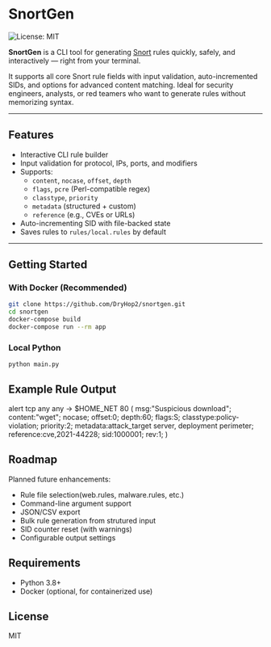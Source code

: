 # SnortGen

![License: MIT](https://img.shields.io/badge/License-MIT-yellow.svg)


**SnortGen** is a CLI tool for generating [Snort](https://www.snort.org/) rules quickly, safely, and interactively — right from your terminal.

It supports all core Snort rule fields with input validation, auto-incremented SIDs, and options for advanced content matching. Ideal for security engineers, analysts, or red teamers who want to generate rules without memorizing syntax.

---

## Features

- Interactive CLI rule builder
- Input validation for protocol, IPs, ports, and modifiers
- Supports:
  - `content`, `nocase`, `offset`, `depth`
  - `flags`, `pcre` (Perl-compatible regex)
  - `classtype`, `priority`
  - `metadata` (structured + custom)
  - `reference` (e.g., CVEs or URLs)
- Auto-incrementing SID with file-backed state
- Saves rules to `rules/local.rules` by default

---

## Getting Started

### With Docker (Recommended)

```bash
git clone https://github.com/DryHop2/snortgen.git
cd snortgen
docker-compose build
docker-compose run --rm app
```

### Local Python
```
python main.py
```

## Example Rule Output
alert tcp any any -> $HOME_NET 80 (
    msg:"Suspicious download";
    content:"wget";
    nocase;
    offset:0;
    depth:60;
    flags:S;
    classtype:policy-violation;
    priority:2;
    metadata:attack_target server, deployment perimeter;
    reference:cve,2021-44228;
    sid:1000001;
    rev:1;
)

## Roadmap
Planned future enhancements:
* Rule file selection(web.rules, malware.rules, etc.)
* Command-line argument support
* JSON/CSV export
* Bulk rule generation from strutured input
* SID counter reset (with warnings)
* Configurable output settings

## Requirements
* Python 3.8+
* Docker (optional, for containerized use)

## License
MIT